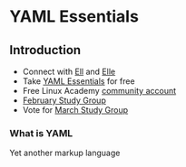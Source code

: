 # YAML Essentials

## Introduction 

- Connect with [Ell](https://twitter.com/Ell_o_Punk) and [Elle](https://twitter.com/ellejaclyn)
- Take  [YAML Essentials](https://linuxacademy.com/devops/training/course/name/yaml-essentials) for free
- Free Linux Academy [community account](https://linuxacademy.com/join/community)
- [February Study Group](https://www.meetup.com/jupiterbroadcasting/events/258602577/)
- Vote for [March Study Group](https://tinyurl.com/marchstudygroup)
  
### What is YAML 
 Yet another markup language 
